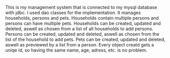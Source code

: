 This is my management system that is connected to my mysql database with jdbc.
I used dao classes for the implementation.
It manages households, persons and pets.
Households contain multiple persons and persons can have multiple pets.
Households can be created, updated and deleted, aswell as chosen from a list of all households to add persons.
Persons can be created, updated and deleted, aswell as chosen from the list of the household to add pets.
Pets can be created, updated and deleted, aswell as previewed by a list from a person.
Every object creatd gets a uniqe id, so having the same name, age, adress, etc. is no problem.
